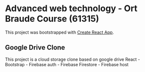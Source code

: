 # Advanced web technology - Ort Braude Course (61315)

This project was bootstrapped with [Create React App](https://github.com/facebook/create-react-app).

## Google Drive Clone

This project is a cloud storage clone based on google drive
React - Bootstrap - Firebase auth - Firebase Firestore - Firebase host
